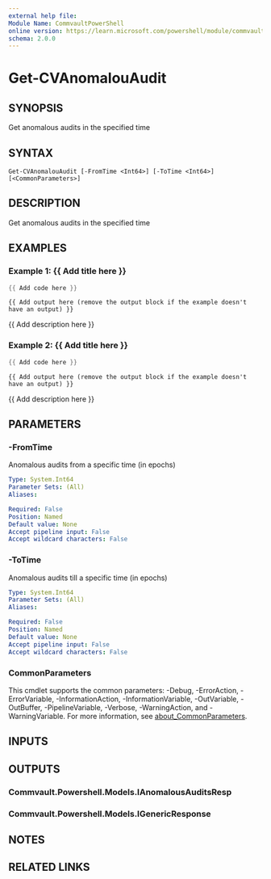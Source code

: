 ```yaml
---
external help file:
Module Name: CommvaultPowerShell
online version: https://learn.microsoft.com/powershell/module/commvaultpowershell/get-cvanomalouaudit
schema: 2.0.0
---
```


# Get-CVAnomalouAudit

## SYNOPSIS
Get anomalous audits in the specified time

## SYNTAX

```
Get-CVAnomalouAudit [-FromTime <Int64>] [-ToTime <Int64>] [<CommonParameters>]
```

## DESCRIPTION
Get anomalous audits in the specified time

## EXAMPLES

### Example 1: {{ Add title here }}
```powershell
{{ Add code here }}
```

```output
{{ Add output here (remove the output block if the example doesn't have an output) }}
```

{{ Add description here }}

### Example 2: {{ Add title here }}
```powershell
{{ Add code here }}
```

```output
{{ Add output here (remove the output block if the example doesn't have an output) }}
```

{{ Add description here }}

## PARAMETERS

### -FromTime
Anomalous audits from a specific time (in epochs)

```yaml
Type: System.Int64
Parameter Sets: (All)
Aliases:

Required: False
Position: Named
Default value: None
Accept pipeline input: False
Accept wildcard characters: False
```

### -ToTime
Anomalous audits till a specific time (in epochs)

```yaml
Type: System.Int64
Parameter Sets: (All)
Aliases:

Required: False
Position: Named
Default value: None
Accept pipeline input: False
Accept wildcard characters: False
```

### CommonParameters
This cmdlet supports the common parameters: -Debug, -ErrorAction, -ErrorVariable, -InformationAction, -InformationVariable, -OutVariable, -OutBuffer, -PipelineVariable, -Verbose, -WarningAction, and -WarningVariable. For more information, see [about_CommonParameters](http://go.microsoft.com/fwlink/?LinkID=113216).

## INPUTS

## OUTPUTS

### Commvault.Powershell.Models.IAnomalousAuditsResp

### Commvault.Powershell.Models.IGenericResponse

## NOTES

## RELATED LINKS

